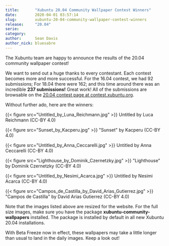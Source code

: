 ```yaml
---
title:       "Xubuntu 20.04 Community Wallpaper Contest Winners"
date:        2020-04-01 03:57:14
slug:        xubuntu-20-04-community-wallpaper-contest-winners
release:     "20.04"
serie:       
category:    
author:      Sean Davis
author_nick: bluesabre
---
```


The Xubuntu team are happy to announce the results of the 20.04 community wallpaper contest!

We want to send out a huge thanks to every contestant. Each contest becomes more and more successful. For the 16.04 contest, we had 92 submissions; For 18.04 there were 162; and this time around there was an incredible **237 submissions!** Great work! All of the submissions are browsable on the [20.04 contest page at contest.xubuntu.org](https://contest.xubuntu.org/wallpaper_contest/xubuntu-20-04-community-wallpaper-contest/?action=view).

Without further ado, here are the winners:

{{< figure src="Untitled_by_Luna_Reichmann.jpg" >}}
Untitled by Luca Reichmann (CC-BY 4.0)

{{< figure src="Sunset_by_Kacperu.jpg" >}}
"Sunset" by Kacperu (CC-BY 4.0)

{{< figure src="Untitled_by_Anna_Ceccarelli.jpg" >}}
Untitled by Anna Ceccarelli (CC-BY 4.0)

{{< figure src="Lighthouse_by_Dominik_Czernetzky.jpg" >}}
"Lighthouse" by Dominik Czernetzky (CC-BY 4.0)

{{< figure src="Untitled_by_Nesimi_Acarca.jpg" >}}
Untitled by Nesimi Acarca (CC-BY 4.0)

{{< figure src="Campos_de_Castilla_by_David_Arias_Gutierrez.jpg" >}}
"Campos de Castilla" by David Arias Gutierrez (CC-BY 4.0)

Note that the images listed above are resized for the website. For the full size images, make sure you have the package **xubuntu-community-wallpapers** installed. The package is installed by default in all new Xubuntu 20.04 installations.

With Beta Freeze now in effect, these wallpapers may take a little longer than usual to land in the daily images. Keep a look out!
